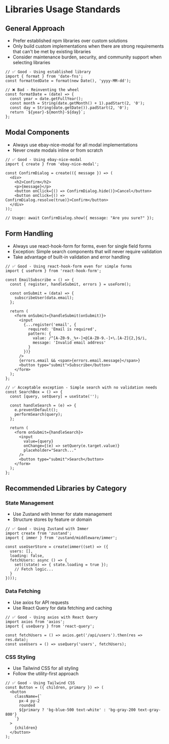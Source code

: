 # Libraries Usage Standards

## General Approach

* Prefer established npm libraries over custom solutions
* Only build custom implementations when there are strong requirements that can't be met by existing libraries
* Consider maintenance burden, security, and community support when selecting libraries

```tsx
// ✅ Good - Using established library
import { format } from 'date-fns';
const formattedDate = format(new Date(), 'yyyy-MM-dd');

// ❌ Bad - Reinventing the wheel
const formatDate = (date) => {
  const year = date.getFullYear();
  const month = String(date.getMonth() + 1).padStart(2, '0');
  const day = String(date.getDate()).padStart(2, '0');
  return `${year}-${month}-${day}`;
};
```

## Modal Components

* Always use ebay-nice-modal for all modal implementations
* Never create modals inline or from scratch

```tsx
// ✅ Good - Using ebay-nice-modal
import { create } from 'ebay-nice-modal';

const ConfirmDialog = create(({ message }) => (
  <div>
    <h2>Confirm</h2>
    <p>{message}</p>
    <button onClick={() => ConfirmDialog.hide()}>Cancel</button>
    <button onClick={() => ConfirmDialog.resolve(true)}>Confirm</button>
  </div>
));

// Usage: await ConfirmDialog.show({ message: "Are you sure?" });
```

## Form Handling

* Always use react-hook-form for forms, even for single field forms
* Exception: Simple search components that will never require validation
* Take advantage of built-in validation and error handling

```tsx
// ✅ Good - Using react-hook-form even for simple forms
import { useForm } from 'react-hook-form';

const EmailSubscribe = () => {
  const { register, handleSubmit, errors } = useForm();
  
  const onSubmit = (data) => {
    subscribeUser(data.email);
  };
  
  return (
    <form onSubmit={handleSubmit(onSubmit)}>
      <input 
        {...register('email', { 
          required: 'Email is required',
          pattern: {
            value: /^[A-Z0-9._%+-]+@[A-Z0-9.-]+\.[A-Z]{2,}$/i,
            message: 'Invalid email address'
          }
        })}
      />
      {errors.email && <span>{errors.email.message}</span>}
      <button type="submit">Subscribe</button>
    </form>
  );
};

// ✅ Acceptable exception - Simple search with no validation needs
const SearchBox = () => {
  const [query, setQuery] = useState('');
  
  const handleSearch = (e) => {
    e.preventDefault();
    performSearch(query);
  };
  
  return (
    <form onSubmit={handleSearch}>
      <input 
        value={query}
        onChange={(e) => setQuery(e.target.value)}
        placeholder="Search..."
      />
      <button type="submit">Search</button>
    </form>
  );
};
```

## Recommended Libraries by Category

### State Management
* Use Zustand with Immer for state management
* Structure stores by feature or domain

```tsx
// ✅ Good - Using Zustand with Immer
import create from 'zustand';
import { immer } from 'zustand/middleware/immer';

const useUserStore = create(immer((set) => ({
  users: [],
  loading: false,
  fetchUsers: async () => {
    set((state) => { state.loading = true });
    // Fetch logic...
  }
})));
```

### Data Fetching
* Use axios for API requests
* Use React Query for data fetching and caching

```tsx
// ✅ Good - Using axios with React Query
import axios from 'axios';
import { useQuery } from 'react-query';

const fetchUsers = () => axios.get('/api/users').then(res => res.data);
const useUsers = () => useQuery('users', fetchUsers);
```

### CSS Styling
* Use Tailwind CSS for all styling
* Follow the utility-first approach

```tsx
// ✅ Good - Using Tailwind CSS
const Button = ({ children, primary }) => (
  <button 
    className={`
      px-4 py-2 
      rounded 
      ${primary ? 'bg-blue-500 text-white' : 'bg-gray-200 text-gray-800'}
    `}
  >
    {children}
  </button>
);
```